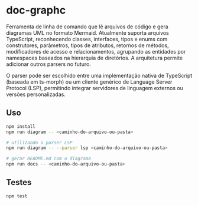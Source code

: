 # doc-graphc

Ferramenta de linha de comando que lê arquivos de código e gera diagramas UML no formato Mermaid. Atualmente suporta arquivos TypeScript, reconhecendo classes, interfaces, tipos e enums com construtores, parâmetros, tipos de atributos, retornos de métodos, modificadores de acesso e relacionamentos, agrupando as entidades por namespaces baseados na hierarquia de diretórios. A arquitetura permite adicionar outros parsers no futuro.

O parser pode ser escolhido entre uma implementação nativa de TypeScript (baseada em ts-morph) ou um cliente genérico de Language Server Protocol (LSP), permitindo integrar servidores de linguagem externos ou versões personalizadas.

## Uso

```bash
npm install
npm run diagram -- <caminho-do-arquivo-ou-pasta>

# utilizando o parser LSP
npm run diagram -- --parser lsp <caminho-do-arquivo-ou-pasta>

# gerar README.md com o diagrama
npm run docs -- <caminho-do-arquivo-ou-pasta>
```

## Testes

```bash
npm test
```
